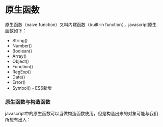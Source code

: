 # 原生函数

原生函数（naive function）又叫内建函数（built-in function），javascript原生函数如下：

- String()
- Number()
- Boolean()
- Array()
- Object()
- Function()
- RegExp()
- Date()
- Error()
- Symbol() - ES6新增

### 原生函数与构造函数

javascript中的原生函数可以当做构造函数使用，但是构造出来的对象可能与我们所想有出入：



